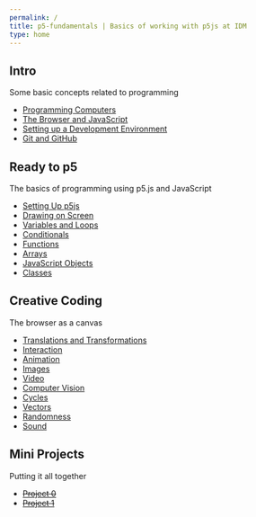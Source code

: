 ```yaml
---
permalink: /
title: p5-fundamentals | Basics of working with p5js at IDM
type: home
---
```


## Intro
Some basic concepts related to programming
- [Programming Computers](programming)
- [The Browser and JavaScript](javascript)
- [Setting up a Development Environment](ide)
- [Git and GitHub](git)

## Ready to p5
The basics of programming using p5.js and JavaScript
- [Setting Up p5js](p5-setup)
- [Drawing on Screen](drawing)
- [Variables and Loops](variables)
- [Conditionals](conditionals)
- [Functions](functions)
- [Arrays](arrays)
- [JavaScript Objects](objects)
- [Classes](classes)

## Creative Coding
The browser as a canvas
- [Translations and Transformations](transforms)
- [Interaction](interaction)
- [Animation](animation)
- [Images](images)
- [Video](video)
- [Computer Vision](cv)
- [Cycles](cycles)
- [Vectors](vectors)
- [Randomness](random)
- [Sound](sound)

## Mini Projects
Putting it all together
- ~~[Project 0](#)~~
- ~~[Project 1](#)~~

<!-- 
## examples:
- [How to use timer function in p5 to make TNT game](https://editor.p5js.org/JiyunYao/sketches/0OOdWCtZ5)
- [How to let a cat react to your pat with translate() function](https://editor.p5js.org/JiyunYao/sketches/6vkmvtbXE)
-->
